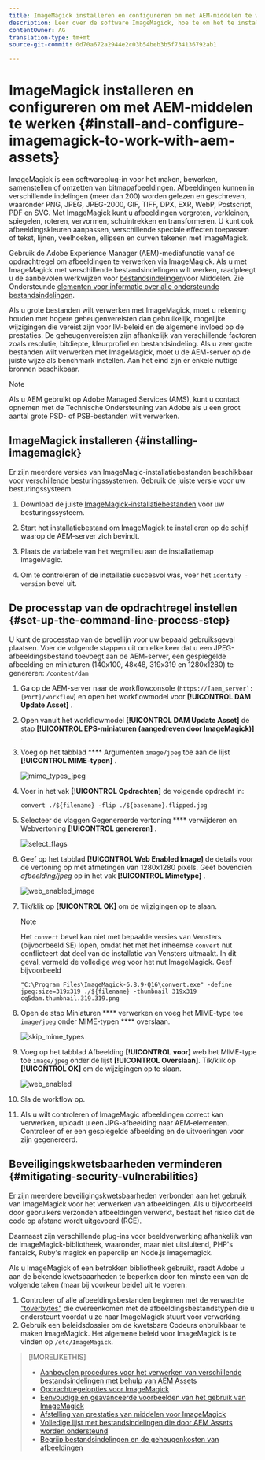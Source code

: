 ```yaml
---
title: ImageMagick installeren en configureren om met AEM-middelen te werken
description: Leer over de software ImageMagick, hoe te om het te installeren, opstelling de het processtap van de bevellijn, en gebruik het om, duimnagels van beelden uit te geven samen te stellen en te produceren.
contentOwner: AG
translation-type: tm+mt
source-git-commit: 0d70a672a2944e2c03b54beb3b5f734136792ab1

---
```



# ImageMagick installeren en configureren om met AEM-middelen te werken {#install-and-configure-imagemagick-to-work-with-aem-assets}

ImageMagick is een softwareplug-in voor het maken, bewerken, samenstellen of omzetten van bitmapafbeeldingen. Afbeeldingen kunnen in verschillende indelingen (meer dan 200) worden gelezen en geschreven, waaronder PNG, JPEG, JPEG-2000, GIF, TIFF, DPX, EXR, WebP, Postscript, PDF en SVG. Met ImageMagick kunt u afbeeldingen vergroten, verkleinen, spiegelen, roteren, vervormen, schuintrekken en transformeren. U kunt ook afbeeldingskleuren aanpassen, verschillende speciale effecten toepassen of tekst, lijnen, veelhoeken, ellipsen en curven tekenen met ImageMagick.

Gebruik de Adobe Experience Manager (AEM)-mediafunctie vanaf de opdrachtregel om afbeeldingen te verwerken via ImageMagick. Als u met ImageMagick met verschillende bestandsindelingen wilt werken, raadpleegt u de aanbevolen werkwijzen voor [bestandsindelingen](assets-file-format-best-practices.md)voor Middelen. Zie Ondersteunde [elementen voor informatie over alle ondersteunde bestandsindelingen](assets-formats.md).

Als u grote bestanden wilt verwerken met ImageMagick, moet u rekening houden met hogere geheugenvereisten dan gebruikelijk, mogelijke wijzigingen die vereist zijn voor IM-beleid en de algemene invloed op de prestaties. De geheugenvereisten zijn afhankelijk van verschillende factoren zoals resolutie, bitdiepte, kleurprofiel en bestandsindeling. Als u zeer grote bestanden wilt verwerken met ImageMagick, moet u de AEM-server op de juiste wijze als benchmark instellen. Aan het eind zijn er enkele nuttige bronnen beschikbaar.

>[!NOTE]
>
>Als u AEM gebruikt op Adobe Managed Services (AMS), kunt u contact opnemen met de Technische Ondersteuning van Adobe als u een groot aantal grote PSD- of PSB-bestanden wilt verwerken.

## ImageMagick installeren {#installing-imagemagick}

Er zijn meerdere versies van ImageMagic-installatiebestanden beschikbaar voor verschillende besturingssystemen. Gebruik de juiste versie voor uw besturingssysteem.

1. Download de juiste [ImageMagick-installatiebestanden](https://www.imagemagick.org/script/download.php) voor uw besturingssysteem.
1. Start het installatiebestand om ImageMagick te installeren op de schijf waarop de AEM-server zich bevindt.

1. Plaats de variabele van het wegmilieu aan de installatiemap ImageMagic.
1. Om te controleren of de installatie succesvol was, voer het `identify -version` bevel uit.

## De processtap van de opdrachtregel instellen {#set-up-the-command-line-process-step}

U kunt de processtap van de bevellijn voor uw bepaald gebruiksgeval plaatsen. Voer de volgende stappen uit om elke keer dat u een JPEG-afbeeldingsbestand toevoegt aan de AEM-server, een gespiegelde afbeelding en miniaturen (140x100, 48x48, 319x319 en 1280x1280) te genereren: `/content/dam`

1. Ga op de AEM-server naar de workflowconsole (`https://[aem_server]:[Port]/workflow`) en open het workflowmodel voor **[!UICONTROL DAM Update Asset]** .
1. Open vanuit het workflowmodel **[!UICONTROL DAM Update Asset]** de stap **[!UICONTROL EPS-miniaturen (aangedreven door ImageMagick)]** .
1. Voeg op het tabblad **** Argumenten `image/jpeg` toe aan de lijst **[!UICONTROL MIME-typen]** .

   ![mime_types_jpeg](assets/mime_types_jpeg.png)

1. Voer in het vak **[!UICONTROL Opdrachten]** de volgende opdracht in:

   `convert ./${filename} -flip ./${basename}.flipped.jpg`

1. Selecteer de vlaggen Gegenereerde vertoning **** verwijderen en Webvertoning **[!UICONTROL genereren]** .

   ![select_flags](assets/select_flags.png)

1. Geef op het tabblad **[!UICONTROL Web Enabled Image]** de details voor de vertoning op met afmetingen van 1280x1280 pixels. Geef bovendien *afbeelding/jpeg* op in het vak **[!UICONTROL Mimetype]** .

   ![web_enabled_image](assets/web_enabled_image.png)

1. Tik/klik op **[!UICONTROL OK]** om de wijzigingen op te slaan.

   >[!NOTE]
   >
   >Het `convert` bevel kan niet met bepaalde versies van Vensters (bijvoorbeeld SE) lopen, omdat het met het inheemse `convert` nut conflicteert dat deel van de installatie van Vensters uitmaakt. In dit geval, vermeld de volledige weg voor het nut ImageMagick. Geef bijvoorbeeld
   >
   >`"C:\Program Files\ImageMagick-6.8.9-Q16\convert.exe" -define jpeg:size=319x319 ./${filename} -thumbnail 319x319 cq5dam.thumbnail.319.319.png`

1. Open de stap Miniaturen **** verwerken en voeg het MIME-type toe `image/jpeg` onder MIME-typen **** overslaan.

   ![skip_mime_types](assets/skip_mime_types.png)

1. Voeg op het tabblad Afbeelding **[!UICONTROL voor]** web het MIME-type toe `image/jpeg` onder de lijst **[!UICONTROL Overslaan]**. Tik/klik op **[!UICONTROL OK]** om de wijzigingen op te slaan.

   ![web_enabled](assets/web_enabled.png)

1. Sla de workflow op.
1. Als u wilt controleren of ImageMagic afbeeldingen correct kan verwerken, uploadt u een JPG-afbeelding naar AEM-elementen. Controleer of er een gespiegelde afbeelding en de uitvoeringen voor zijn gegenereerd.

## Beveiligingskwetsbaarheden verminderen {#mitigating-security-vulnerabilities}

Er zijn meerdere beveiligingskwetsbaarheden verbonden aan het gebruik van ImageMagick voor het verwerken van afbeeldingen. Als u bijvoorbeeld door gebruikers verzonden afbeeldingen verwerkt, bestaat het risico dat de code op afstand wordt uitgevoerd (RCE).

Daarnaast zijn verschillende plug-ins voor beeldverwerking afhankelijk van de ImageMagick-bibliotheek, waaronder, maar niet uitsluitend, PHP&#39;s fantaick, Ruby&#39;s magick en paperclip en Node.js imagemagick.

Als u ImageMagick of een betrokken bibliotheek gebruikt, raadt Adobe u aan de bekende kwetsbaarheden te beperken door ten minste een van de volgende taken (maar bij voorkeur beide) uit te voeren:

1. Controleer of alle afbeeldingsbestanden beginnen met de verwachte [&quot;toverbytes&quot;](https://en.wikipedia.org/wiki/List_of_file_signatures) die overeenkomen met de afbeeldingsbestandstypen die u ondersteunt voordat u ze naar ImageMagick stuurt voor verwerking.
1. Gebruik een beleidsdossier om de kwetsbare Codeurs onbruikbaar te maken ImageMagick. Het algemene beleid voor ImageMagick is te vinden op `/etc/ImageMagick`.

>[!MORELIKETHIS]
>
>* [Aanbevolen procedures voor het verwerken van verschillende bestandsindelingen met behulp van AEM Assets](assets-file-format-best-practices.md)
>* [Opdrachtregelopties voor ImageMagick](https://www.imagemagick.org/script/command-line-options.php)
>* [Eenvoudige en geavanceerde voorbeelden van het gebruik van ImageMagick](https://www.imagemagick.org/Usage/)
>* [Afstelling van prestaties van middelen voor ImageMagick](performance-tuning-guidelines.md)
>* [Volledige lijst met bestandsindelingen die door AEM Assets worden ondersteund](assets-formats.md)
>* [Begrijp bestandsindelingen en de geheugenkosten van afbeeldingen](https://www.scantips.com/basics1d.html)


